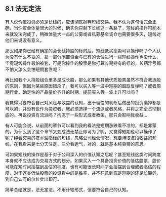 ## 8.1 法无定法
有人说价值投资必须是长线的，应该彻底摒弃短线交易。我不认为这句话完全正确，当你资金体量很大的时候，确实你只剩下长线这一条路了，短线的操作可能本来就没法完成了，稍微体量大一点的公募或者私募基金调仓也需要很多天，短线对他们来说没有意义。

那么如果你已经有确定的会长线持股的标的后，短线低买高卖可以操作吗？个人认为没有什么不妥的，拿一部分闲置资金与已有的仓位进行一些短线操作也没什么，毕竟短线操作最怕被套，可是你操作的股票是你打算长期持有的标的，长期浮亏都不怕又怎么会怕短期套住呢？

再比如我个人持股组合里多是成长股，那么如果有其他优质股票虽然不符合我选股的原则，但因为某些原因错杀了，我可以买入等一波中短期的超跌反弹吗？或者周期行业，确定性的产品量价齐升的时期，提前买入等一波上升可以吗？

我觉得只要符合自己对风险与收益的认知，出于理性的判断后做出的投资选择都是可以的，并没有说作为投资者，我必须选择一个流派或者风格，并将之完全贯彻到底的。再说投资有流派吗？拘泥于一些形式或者教条，那只会影响我收益...

有人可能会说，从前面的章节可以看到我的看法是短期涨跌看不准的，都是靠蒙的，为什么到了这个章节又变成法无禁止即可为了呢，又觉得短期也可以操作了呢？纯看交易的技术型指标的短线，忽略公司经营情况，想要博取波段收益的短线，在我看来是七分天注定，三分看运气，对的，就是基本纯靠猜的意思。

可如果短线的操作是基于对于公司深入的价值认知之后呢？甚至短线这类时间跨度本身就不应该成为交易方式的划分。如果买入一个具备投资价值的低估股票，股价可能在短时间摇摆到高估的程度，也有可能很长时间才会摇摆到合理或者高估的程度，对于这类低估股票的投资看中的是胜率，并不在意到底是短期的还是长期的，到自己认可的价位卖出即可。

简单总结就是，法无定法，不用计较形式，但要符合自己的认知。
